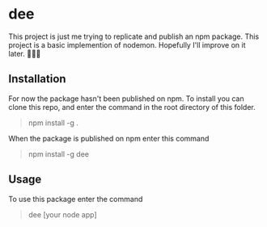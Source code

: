 # dee

This project is just me trying to replicate and publish an npm package.
This project is a basic implemention of nodemon. Hopefully I'll improve on it later.
🙂✌🏾

## Installation

For now the package hasn't been published on npm.
To install you can clone this repo, and enter the command in the root directory of this folder.

> npm install -g .

When the package is published on npm enter this command

> npm install -g dee

## Usage

To use this package enter the command

> dee [your node app]
